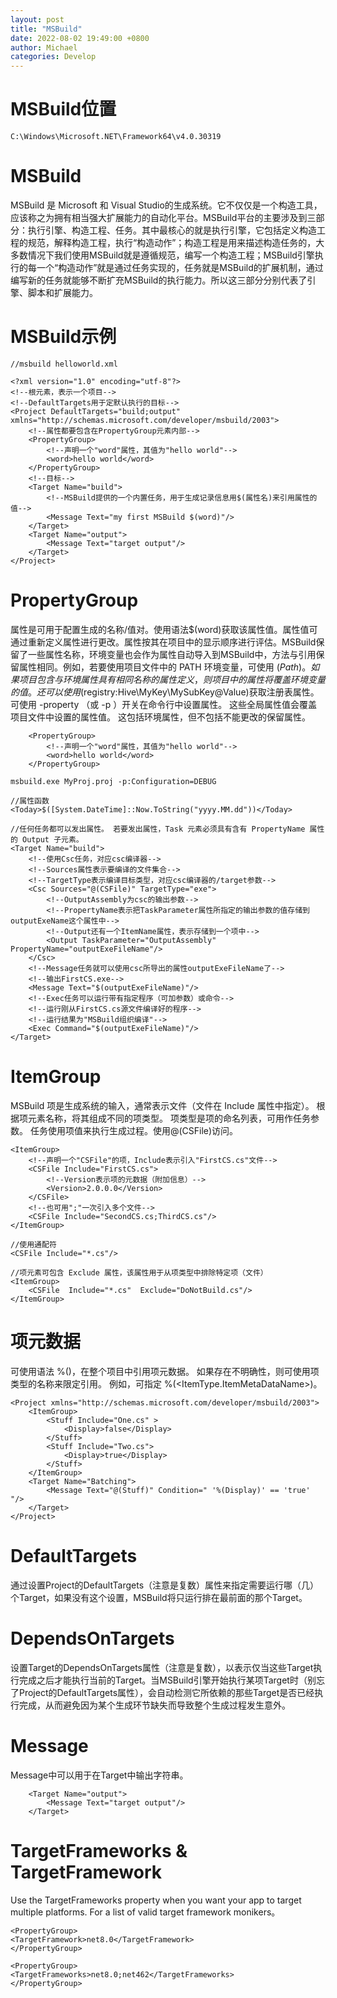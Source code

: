 ```yaml
---
layout: post
title: "MSBuild"
date: 2022-08-02 19:49:00 +0800
author: Michael
categories: Develop
---
```


# MSBuild位置
	C:\Windows\Microsoft.NET\Framework64\v4.0.30319

# MSBuild
MSBuild 是 Microsoft 和 Visual Studio的生成系统。它不仅仅是一个构造工具，应该称之为拥有相当强大扩展能力的自动化平台。MSBuild平台的主要涉及到三部分：执行引擎、构造工程、任务。其中最核心的就是执行引擎，它包括定义构造工程的规范，解释构造工程，执行“构造动作”；构造工程是用来描述构造任务的，大多数情况下我们使用MSBuild就是遵循规范，编写一个构造工程；MSBuild引擎执行的每一个“构造动作”就是通过任务实现的，任务就是MSBuild的扩展机制，通过编写新的任务就能够不断扩充MSBuild的执行能力。所以这三部分分别代表了引擎、脚本和扩展能力。

# MSBuild示例
	//msbuild helloworld.xml

	<?xml version="1.0" encoding="utf-8"?>
	<!--根元素，表示一个项目-->
	<!--DefaultTargets用于定默认执行的目标-->
	<Project DefaultTargets="build;output" xmlns="http://schemas.microsoft.com/developer/msbuild/2003">
		<!--属性都要包含在PropertyGroup元素内部-->
		<PropertyGroup>
			<!--声明一个"word"属性，其值为"hello world"-->
			<word>hello world</word>
		</PropertyGroup>
		<!--目标-->
		<Target Name="build">
			<!--MSBuild提供的一个内置任务，用于生成记录信息用$(属性名)来引用属性的值-->
			<Message Text="my first MSBuild $(word)"/>
		</Target>
		<Target Name="output">
			<Message Text="target output"/>
		</Target>
	</Project>

# PropertyGroup
属性是可用于配置生成的名称/值对。使用语法$(word)获取该属性值。属性值可通过重新定义属性进行更改。属性按其在项目中的显示顺序进行评估。MSBuild保留了一些属性名称，环境变量也会作为属性自动导入到MSBuild中，方法与引用保留属性相同。例如，若要使用项目文件中的 PATH 环境变量，可使用 $(Path)。 如果项目包含与环境属性具有相同名称的属性定义，则项目中的属性将覆盖环境变量的值。还可以使用$(registry:Hive\MyKey\MySubKey@Value)获取注册表属性。可使用 -property （或 -p ）开关在命令行中设置属性。 这些全局属性值会覆盖项目文件中设置的属性值。 这包括环境属性，但不包括不能更改的保留属性。  

		<PropertyGroup>
			<!--声明一个"word"属性，其值为"hello world"-->
			<word>hello world</word>
		</PropertyGroup>

	msbuild.exe MyProj.proj -p:Configuration=DEBUG
	
	//属性函数
	<Today>$([System.DateTime]::Now.ToString("yyyy.MM.dd"))</Today>

	//任何任务都可以发出属性。 若要发出属性，Task 元素必须具有含有 PropertyName 属性的 Output 子元素。
	<Target Name="build">
		<!--使用Csc任务，对应csc编译器-->
		<!--Sources属性表示要编译的文件集合-->
		<!--TargetType表示编译目标类型，对应csc编译器的/target参数-->
		<Csc Sources="@(CSFile)" TargetType="exe">
			<!--OutputAssembly为csc的输出参数-->
			<!--PropertyName表示把TaskParameter属性所指定的输出参数的值存储到outputExeName这个属性中-->
			<!--Output还有一个ItemName属性，表示存储到一个项中-->
			<Output TaskParameter="OutputAssembly" PropertyName="outputExeFileName"/>
		</Csc>
		<!--Message任务就可以使用csc所导出的属性outputExeFileName了-->
		<!--输出FirstCS.exe-->
		<Message Text="$(outputExeFileName)"/>
		<!--Exec任务可以运行带有指定程序（可加参数）或命令-->
		<!--运行刚从FirstCS.cs源文件编译好的程序-->
		<!--运行结果为"MSBuild组织编译"-->
		<Exec Command="$(outputExeFileName)"/>
	</Target>

# ItemGroup
MSBuild 项是生成系统的输入，通常表示文件（文件在 Include 属性中指定）。 根据项元素名称，将其组成不同的项类型。 项类型是项的命名列表，可用作任务参数。 任务使用项值来执行生成过程。使用@(CSFile)访问。  

	<ItemGroup>
		<!--声明一个"CSFile"的项，Include表示引入"FirstCS.cs"文件-->
		<CSFile Include="FirstCS.cs">
			<!--Version表示项的元数据（附加信息）-->
			<Version>2.0.0.0</Version>
		</CSFile>
		<!--也可用";"一次引入多个文件-->
		<CSFile Include="SecondCS.cs;ThirdCS.cs"/>
	</ItemGroup>

	//使用通配符
	<CSFile Include="*.cs"/>

	//项元素可包含 Exclude 属性，该属性用于从项类型中排除特定项（文件）
	<ItemGroup>
	    <CSFile  Include="*.cs"  Exclude="DoNotBuild.cs"/>
	</ItemGroup>

# 项元数据
可使用语法 %(<ItemMetadataName>)，在整个项目中引用项元数据。 如果存在不明确性，则可使用项类型的名称来限定引用。 例如，可指定 %(<ItemType.ItemMetaDataName>)。

	<Project xmlns="http://schemas.microsoft.com/developer/msbuild/2003">
	    <ItemGroup>
	        <Stuff Include="One.cs" >
	            <Display>false</Display>
	        </Stuff>
	        <Stuff Include="Two.cs">
	            <Display>true</Display>
	        </Stuff>
	    </ItemGroup>
	    <Target Name="Batching">
	        <Message Text="@(Stuff)" Condition=" '%(Display)' == 'true' "/>
	    </Target>
	</Project>

# DefaultTargets
通过设置Project的DefaultTargets（注意是复数）属性来指定需要运行哪（几）个Target，如果没有这个设置，MSBuild将只运行排在最前面的那个Target。

# DependsOnTargets
设置Target的DependsOnTargets属性（注意是复数），以表示仅当这些Target执行完成之后才能执行当前的Target。当MSBuild引擎开始执行某项Target时（别忘了Project的DefaultTargets属性），会自动检测它所依赖的那些Target是否已经执行完成，从而避免因为某个生成环节缺失而导致整个生成过程发生意外。

# Message
Message中可以用于在Target中输出字符串。  

		<Target Name="output">
			<Message Text="target output"/>
		</Target>

# TargetFrameworks & TargetFramework
Use the TargetFrameworks property when you want your app to target multiple platforms. For a list of valid target framework monikers。

	<PropertyGroup>
	<TargetFramework>net8.0</TargetFramework>
	</PropertyGroup>
	
	<PropertyGroup>
	<TargetFrameworks>net8.0;net462</TargetFrameworks>
	</PropertyGroup>